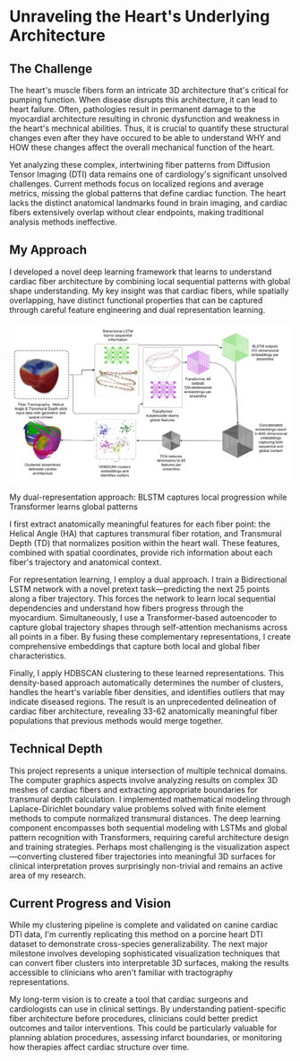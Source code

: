 # Unraveling the Heart's Underlying Architecture

## The Challenge

The heart's muscle fibers form an intricate 3D architecture that's critical for pumping function. When disease disrupts this architecture, it can lead to heart failure. Often, pathologies result in permanent damage to the myocardial architecture resulting in chronic dysfunction and weakness in the heart's mechnical abilities. Thus, it is crucial to quantify these structural changes even after they have occured to be able to understand WHY and HOW these changes affect the overall mechanical function of the heart.

 Yet analyzing these complex, intertwining fiber patterns from Diffusion Tensor Imaging (DTI) data remains one of cardiology's significant unsolved challenges. Current methods focus on localized regions and average metrics, missing the global patterns that define cardiac function. The heart lacks the distinct anatomical landmarks found in brain imaging, and cardiac fibers extensively overlap without clear endpoints, making traditional analysis methods ineffective.

## My Approach

I developed a novel deep learning framework that learns to understand cardiac fiber architecture by combining local sequential patterns with global shape understanding. My key insight was that cardiac fibers, while spatially overlapping, have distinct functional properties that can be captured through careful feature engineering and dual representation learning.


<div class="methodology-figure">
  <img src="../images/project-images/fiber-clustering/flow diagram.png" alt="Framework overview">
  <p class="caption">My dual-representation approach: BLSTM captures local progression while Transformer learns global patterns</p>
</div>

I first extract anatomically meaningful features for each fiber point: the Helical Angle (HA) that captures transmural fiber rotation, and Transmural Depth (TD) that normalizes position within the heart wall. These features, combined with spatial coordinates, provide rich information about each fiber's trajectory and anatomical context.

For representation learning, I employ a dual approach. I train a Bidirectional LSTM network with a novel pretext task—predicting the next 25 points along a fiber trajectory. This forces the network to learn local sequential dependencies and understand how fibers progress through the myocardium. Simultaneously, I use a Transformer-based autoencoder to capture global trajectory shapes through self-attention mechanisms across all points in a fiber. By fusing these complementary representations, I create comprehensive embeddings that capture both local and global fiber characteristics.

Finally, I apply HDBSCAN clustering to these learned representations. This density-based approach automatically determines the number of clusters, handles the heart's variable fiber densities, and identifies outliers that may indicate diseased regions. The result is an unprecedented delineation of cardiac fiber architecture, revealing 33-62 anatomically meaningful fiber populations that previous methods would merge together.

## Technical Depth

This project represents a unique intersection of multiple technical domains. The computer graphics aspects involve analyzing results on complex 3D meshes of cardiac fibers and extracting appropriate boundaries for transmural depth calculation. I implemented mathematical modeling through Laplace-Dirichlet boundary value problems solved with finite element methods to compute normalized transmural distances. The deep learning component encompasses both sequential modeling with LSTMs and global pattern recognition with Transformers, requiring careful architecture design and training strategies. Perhaps most challenging is the visualization aspect—converting clustered fiber trajectories into meaningful 3D surfaces for clinical interpretation proves surprisingly non-trivial and remains an active area of my research.

## Current Progress and Vision

While my clustering pipeline is complete and validated on canine cardiac DTI data, I'm currently replicating this method on a porcine heart DTI dataset to demonstrate cross-species generalizability. The next major milestone involves developing sophisticated visualization techniques that can convert fiber clusters into interpretable 3D surfaces, making the results accessible to clinicians who aren't familiar with tractography representations.

My long-term vision is to create a tool that cardiac surgeons and cardiologists can use in clinical settings. By understanding patient-specific fiber architecture before procedures, clinicians could better predict outcomes and tailor interventions. This could be particularly valuable for planning ablation procedures, assessing infarct boundaries, or monitoring how therapies affect cardiac structure over time.


